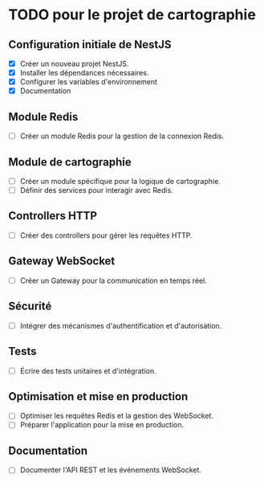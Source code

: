 # TODO pour le projet de cartographie

## Configuration initiale de NestJS
- [x] Créer un nouveau projet NestJS.
- [x] Installer les dépendances nécessaires.
- [x] Configurer les variables d'environnement
- [x] Documentation

## Module Redis
- [ ] Créer un module Redis pour la gestion de la connexion Redis.

## Module de cartographie
- [ ] Créer un module spécifique pour la logique de cartographie.
- [ ] Définir des services pour interagir avec Redis.

## Controllers HTTP
- [ ] Créer des controllers pour gérer les requêtes HTTP.

## Gateway WebSocket
- [ ] Créer un Gateway pour la communication en temps réel.

## Sécurité
- [ ] Intégrer des mécanismes d'authentification et d'autorisation.

## Tests
- [ ] Écrire des tests unitaires et d'intégration.

## Optimisation et mise en production
- [ ] Optimiser les requêtes Redis et la gestion des WebSocket.
- [ ] Préparer l'application pour la mise en production.

## Documentation
- [ ] Documenter l'API REST et les événements WebSocket.